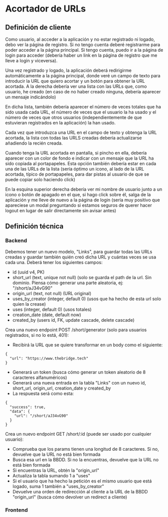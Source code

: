 # Acortador de URLs

## Definición de cliente

Como usuario, al acceder a la aplicación y no estar registrado ni logado, debo ver la página de registro.
Si no tengo cuenta deberé registrarme para poder acceder a la página principal.
Si tengo cuenta, puedo ir a la página de login para acceder (debería haber un link en la página de registro que me lleve a login y viceversa).

Una vez registrado y logado, la aplicación deberá redirigirme automáticamente a la página principal, donde veré un campo de texto para introducir la URL que quiero acortar
y un botón para obtener la URL acortada. A la derecha debería ver una lista con las URLs que, como usuario, he creado (en caso de no haber creado ninguna, debería aparecer un mensaje indicándolo)

En dicha lista, también debería aparecer el número de veces totales que ha sido usada cada URL, el número de veces que el usuario la ha usado y el número de veces que otros usuarios
(independientemente de que estuvieran registrados en la aplicación) la han usado.

Cada vez que introduzca una URL en el campo de texto y obtenga la URL acortada, la lista con todas las URLS creadas debería actualizarse añadiendo la recién creada.

Cuando tenga la URL acortada en pantalla, si pincho en ella, debería aparecer con un color de fondo e indicar con un mensaje que la URL ha sido copiada al portapapeles. Esta opción también
debería estar en cada una de las URLs de la lista (sería óptimo un icono, al lado de la URL acortada, típico de portapapeles, para dar pistas al usuario de que se puede copiar solo haciendo click)

En la esquina superior derecha debería ver mi nombre de usuario junto a un icono o botón de apagado en el que, si hago click sobre él, salga de la aplicación y me lleve de nuevo a la página de login
(sería muy positivo que apareciese un modal preguntando si estamos seguros de querer hacer logout en lugar de salir directamente sin avisar antes)

## Definición técnica

### Backend

Debemos tener un nuevo modelo, "Links", para guardar todas las URLs creadas y guardar también quién creó dicha URL y cuántas veces se usa cada una. Deberá tener los siguientes campos:
- id (uuid v4, PK)
- short_url (text, unique not null) (solo se guarda el path de la url. Sin dominio. Piensa cómo generar una parte aleatoria, ej: "/short/aJ34vG90"
- origin_url (text, not null) (URL original)
- uses_by_creator (integer, default 0) (usos que ha hecho de esta url solo quien la crease)
- uses (integer, default 0) (usos totales)
- creation_date (date, default now)
- created_by (users id, FK, update cascade, delete cascade)

Crea una nuevo endpoint POST /short/generator (solo para usuarios registrados, si no lo está, 401):
- Recibirá la URL que se quiere transformar en un body como el siguiente:
```
{
  "url": "https://www.thebridge.tech"
}
```
- Generará un token (busca cómo generar un token aleatorio de 8 caracteres alfanuméricos)
- Generará una nueva entrada en la tabla "Links" con un nuevo id, short_url, origin_url, creation_date y created_by
- La respuesta será como esta:
```
{
  "success": true,
  "data": {
    "url": "/short/aJ34vG90"
  }
}
```

Crea un nuevo endpoint GET /short/:id (puede ser usado por cualquier usuario):
- Comprueba que los params tienen una longitud de 8 caracteres. Si no, devuelve que la URL no está bien formada
- Busca esa url en la BBDD. Si no la encuentras, devuelve que la URL no está bien formada
- Si encuentras la URL, obtén la "origin_url"
- Actualiza la tabla sumando 1 a "uses"
- Si el usuario que ha hecho la petición es el mismo usuario que está logado, suma 1 también a "uses_by_creator"
- Devuelve una orden de redirección al cliente a la URL de la BBDD "origin_url" (busca cómo devolver un redirect a cliente)

### Frontend
